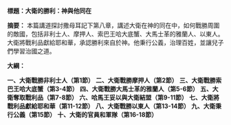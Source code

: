 **標題：大衛的勝利：神與他同在**

**摘要：**
本篇講道探討撒母耳記下第八章，講述大衛在神的同在中，如何戰勝周圍的敵國，包括非利士人、摩押人、索巴王哈大底蟹、大馬士革的雅蘭人、以東人。大衛將戰利品獻給耶和華，承認勝利來自於神。他秉行公義，治理百姓，並讓兒子們學習治國之道。

**大綱：**

**一、大衛戰勝非利士人（第1節）**
**二、大衛戰勝摩押人（第2節）**
**三、大衛戰勝索巴王哈大底蟹（第3-4節）**
**四、大衛戰勝大馬士革的雅蘭人（第5-6節）**
**五、大衛奪取戰利品（第7-8節）**
**六、哈馬王妥以與大衛結盟（第9-11節）**
**七、大衛將戰利品獻給耶和華（第11-12節）**
**八、大衛戰勝以東人（第13-14節）**
**九、大衛秉行公義（第15節）**
**十、大衛的官員和軍隊（第16-18節）**